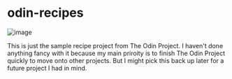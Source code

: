 # odin-recipes

![image](https://user-images.githubusercontent.com/56422761/176590830-1ea0baf5-bb33-4602-82d3-84a26ab7517d.png)

This is just the sample recipe project from The Odin Project. I haven't done anything fancy with it because my main priroity is to finish The Odin Project quickly to move onto other projects. But I might pick this back up later for a future project I had in mind. 